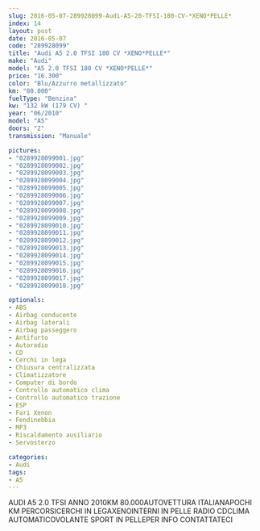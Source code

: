 ```yaml
---
slug: 2016-05-07-289928099-Audi-A5-20-TFSI-180-CV-*XENO*PELLE*
index: 14
layout: post
date: 2016-05-07
code: "289928099"
title: "Audi A5 2.0 TFSI 180 CV *XENO*PELLE*"
make: "Audi"
model: "A5 2.0 TFSI 180 CV *XENO*PELLE*"
price: "16.300"
color: "Blu/Azzurro metallizzato"
km: "80.000"
fuelType: "Benzina"
kw: "132 kW (179 CV) "
year: "06/2010"
model: "A5"
doors: "2"
transmission: "Manuale"

pictures:
- "0289928099001.jpg"
- "0289928099002.jpg"
- "0289928099003.jpg"
- "0289928099004.jpg"
- "0289928099005.jpg"
- "0289928099006.jpg"
- "0289928099007.jpg"
- "0289928099008.jpg"
- "0289928099009.jpg"
- "0289928099010.jpg"
- "0289928099011.jpg"
- "0289928099012.jpg"
- "0289928099013.jpg"
- "0289928099014.jpg"
- "0289928099015.jpg"
- "0289928099016.jpg"
- "0289928099017.jpg"
- "0289928099018.jpg"

optionals:
- ABS
- Airbag conducente
- Airbag laterali
- Airbag passeggero
- Antifurto
- Autoradio
- CD
- Cerchi in lega
- Chiusura centralizzata
- Climatizzatore
- Computer di bordo
- Controllo automatico clima
- Controllo automatico trazione
- ESP
- Fari Xenon
- Fendinebbia
- MP3
- Riscaldamento ausiliario
- Servosterzo

categories:
- Audi
tags:
- A5
---
```

AUDI A5 2.0 TFSI ANNO 2010KM 80.000AUTOVETTURA ITALIANAPOCHI KM PERCORSICERCHI IN LEGAXENOINTERNI IN PELLE RADIO CDCLIMA AUTOMATICOVOLANTE SPORT IN PELLEPER INFO CONTATTATECI